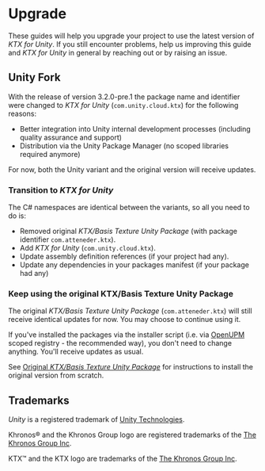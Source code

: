 # Upgrade

These guides will help you upgrade your project to use the latest version of *KTX for Unity*. If you still encounter problems, help us improving this guide and *KTX for Unity* in general by reaching out or by raising an issue.

## Unity Fork

With the release of version 3.2.0-pre.1 the package name and identifier were changed to *KTX for Unity* (`com.unity.cloud.ktx`) for the following reasons:

- Better integration into Unity internal development processes (including quality assurance and support)
- Distribution via the Unity Package Manager (no scoped libraries required anymore)

For now, both the Unity variant and the original version will receive updates.

### Transition to *KTX for Unity*

The C# namespaces are identical between the variants, so all you need to do is:

- Removed original *KTX/Basis Texture Unity Package* (with package identifier `com.atteneder.ktx`).
- Add *KTX for Unity* (`com.unity.cloud.ktx`).
- Update assembly definition references (if your project had any).
- Update any dependencies in your packages manifest (if your package had any)

### Keep using the original KTX/Basis Texture Unity Package

The original *KTX/Basis Texture Unity Package* (`com.atteneder.ktx`) will still receive identical updates for now. You may choose to continue using it.

If you've installed the packages via the installer script (i.e. via [OpenUPM][OpenUPM] scoped registry - the recommended way), you don't need to change anything. You'll receive updates as usual.

See [Original *KTX/Basis Texture Unity Package*](./Original.md) for instructions to install the original version from scratch.

## Trademarks

*Unity* is a registered trademark of [Unity Technologies][unity].

Khronos&reg; and the Khronos Group logo are registered trademarks of the [The Khronos Group Inc][khronos].

KTX&trade; and the KTX logo are trademarks of the [The Khronos Group Inc][khronos].

[khronos]: https://www.khronos.org
[OpenUPM]: https://openupm.com/
[unity]: https://unity.com
